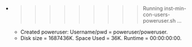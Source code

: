 * >>>>>>>>> Running inst-min-con-users-poweruser.sh ...
  * Created poweruser: Username/pwd = poweruser/poweruser.
  * Disk size = 1687436K. Space Used = 36K. Runtime = 00:00:00:00.
